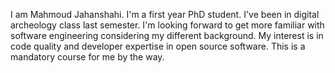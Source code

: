 I am Mahmoud Jahanshahi. I'm a first year PhD student. I've been in digital archeology class last semester. I'm looking forward to get more familiar with software engineering considering my different background. My interest is in code quality and developer expertise in open source software. This is a mandatory course for me by the way.

